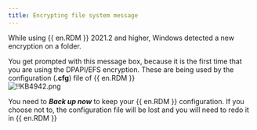 ```yaml
---
title: Encrypting file system message
---
```

While using {{ en.RDM }} 2021.2 and higher, Windows detected a new encryption on a folder.  

You get prompted with this message box, because it is the first time that you are using the DPAPI/EFS encryption. These are being used by the configuration (**.cfg**) file of {{ en.RDM }}  
![!!KB4942.png](https://webdevolutions.azureedge.net/docs/en/kb/KB4942.png)  

You need to ***Back up now*** to keep your {{ en.RDM }} configuration. If you choose not to, the configuration file will be lost and you will need to redo it in {{ en.RDM }}
